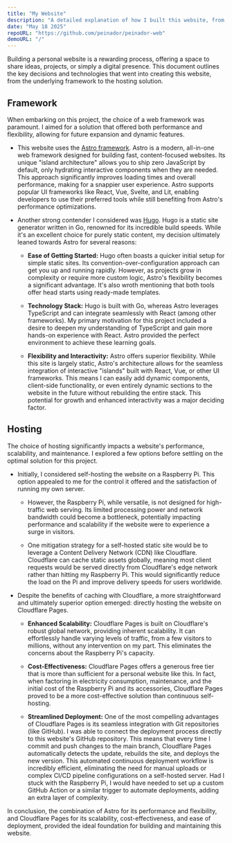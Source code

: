 ```yaml
---
title: "My Website"
description: "A detailed explanation of how I built this website, from framework selection to hosting decisions."
date: "May 18 2025"
repoURL: "https://github.com/peinador/peinador-web"
demoURL: "/"
---
```


Building a personal website is a rewarding process, offering a space to share ideas, projects, or simply a digital presence. This document outlines the key decisions and technologies that went into creating this website, from the underlying framework to the hosting solution.

## Framework

When embarking on this project, the choice of a web framework was paramount. I aimed for a solution that offered both performance and flexibility, allowing for future expansion and dynamic features.

* This website uses the [Astro framework](https://astro.build/). Astro is a modern, all-in-one web framework designed for building fast, content-focused websites. Its unique "island architecture" allows you to ship zero JavaScript by default, only hydrating interactive components when they are needed. This approach significantly improves loading times and overall performance, making for a snappier user experience. Astro supports popular UI frameworks like React, Vue, Svelte, and Lit, enabling developers to use their preferred tools while still benefiting from Astro's performance optimizations.

* Another strong contender I considered was [Hugo](https://gohugo.io/). Hugo is a static site generator written in Go, renowned for its incredible build speeds. While it's an excellent choice for purely static content, my decision ultimately leaned towards Astro for several reasons:

  * **Ease of Getting Started:** Hugo often boasts a quicker initial setup for simple static sites. Its convention-over-configuration approach can get you up and running rapidly. However, as projects grow in complexity or require more custom logic, Astro's flexibility becomes a significant advantage. It's also wroth mentioning that both tools offer head starts using ready-made templates.

  * **Technology Stack:** Hugo is built with Go, whereas Astro leverages TypeScript and can integrate seamlessly with React (among other frameworks). My primary motivation for this project included a desire to deepen my understanding of TypeScript and gain more hands-on experience with React. Astro provided the perfect environment to achieve these learning goals.

  * **Flexibility and Interactivity:** Astro offers superior flexibility. While this site is largely static, Astro's architecture allows for the seamless integration of interactive "islands" built with React, Vue, or other UI frameworks. This means I can easily add dynamic components, client-side functionality, or even entirely dynamic sections to the website in the future without rebuilding the entire stack. This potential for growth and enhanced interactivity was a major deciding factor.

## Hosting

The choice of hosting significantly impacts a website's performance, scalability, and maintenance. I explored a few options before settling on the optimal solution for this project.

* Initially, I considered self-hosting the website on a Raspberry Pi. This option appealed to me for the control it offered and the satisfaction of running my own server.

  * However, the Raspberry Pi, while versatile, is not designed for high-traffic web serving. Its limited processing power and network bandwidth could become a bottleneck, potentially impacting performance and scalability if the website were to experience a surge in visitors.

  * One mitigation strategy for a self-hosted static site would be to leverage a Content Delivery Network (CDN) like Cloudflare. Cloudflare can cache static assets globally, meaning most client requests would be served directly from Cloudflare's edge network rather than hitting my Raspberry Pi. This would significantly reduce the load on the Pi and improve delivery speeds for users worldwide.

* Despite the benefits of caching with Cloudflare, a more straightforward and ultimately superior option emerged: directly hosting the website on Cloudflare Pages.

  * **Enhanced Scalability:** Cloudflare Pages is built on Cloudflare's robust global network, providing inherent scalability. It can effortlessly handle varying levels of traffic, from a few visitors to millions, without any intervention on my part. This eliminates the concerns about the Raspberry Pi's capacity.

  * **Cost-Effectiveness:** Cloudflare Pages offers a generous free tier that is more than sufficient for a personal website like this. In fact, when factoring in electricity consumption, maintenance, and the initial cost of the Raspberry Pi and its accessories, Cloudflare Pages proved to be a more cost-effective solution than continuous self-hosting.

  * **Streamlined Deployment:** One of the most compelling advantages of Cloudflare Pages is its seamless integration with Git repositories (like GitHub). I was able to connect the deployment process directly to this website's GitHub repository. This means that every time I commit and push changes to the main branch, Cloudflare Pages automatically detects the update, rebuilds the site, and deploys the new version. This automated continuous deployment workflow is incredibly efficient, eliminating the need for manual uploads or complex CI/CD pipeline configurations on a self-hosted server. Had I stuck with the Raspberry Pi, I would have needed to set up a custom GitHub Action or a similar trigger to automate deployments, adding an extra layer of complexity.

In conclusion, the combination of Astro for its performance and flexibility, and Cloudflare Pages for its scalability, cost-effectiveness, and ease of deployment, provided the ideal foundation for building and maintaining this website.
